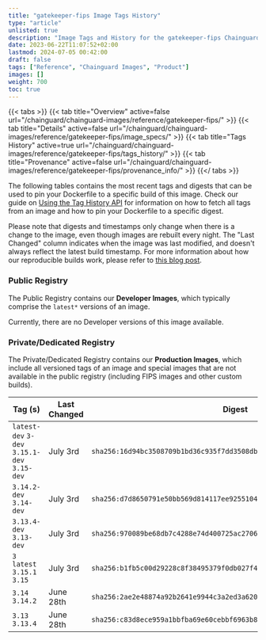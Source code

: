 ```yaml
---
title: "gatekeeper-fips Image Tags History"
type: "article"
unlisted: true
description: "Image Tags and History for the gatekeeper-fips Chainguard Image"
date: 2023-06-22T11:07:52+02:00
lastmod: 2024-07-05 00:42:00
draft: false
tags: ["Reference", "Chainguard Images", "Product"]
images: []
weight: 700
toc: true
---
```


{{< tabs >}}
{{< tab title="Overview" active=false url="/chainguard/chainguard-images/reference/gatekeeper-fips/" >}}
{{< tab title="Details" active=false url="/chainguard/chainguard-images/reference/gatekeeper-fips/image_specs/" >}}
{{< tab title="Tags History" active=true url="/chainguard/chainguard-images/reference/gatekeeper-fips/tags_history/" >}}
{{< tab title="Provenance" active=false url="/chainguard/chainguard-images/reference/gatekeeper-fips/provenance_info/" >}}
{{</ tabs >}}

The following tables contains the most recent tags and digests that can be used to pin your Dockerfile to a specific build of this image. Check our guide on [Using the Tag History API](/chainguard/chainguard-images/using-the-tag-history-api/) for information on how to fetch all tags from an image and how to pin your Dockerfile to a specific digest.

Please note that digests and timestamps only change when there is a change to the image, even though images are rebuilt every night. The "Last Changed" column indicates when the image was last modified, and doesn't always reflect the latest build timestamp. For more information about how our reproducible builds work, please refer to [this blog post](https://www.chainguard.dev/unchained/reproducing-chainguards-reproducible-image-builds).

### Public Registry
The Public Registry contains our **Developer Images**, which typically comprise the `latest*` versions of an image.

Currently, there are no Developer versions of this image available.

### Private/Dedicated Registry
The Private/Dedicated Registry contains our **Production Images**, which include all versioned tags of an image and special images that are not available in the public registry (including FIPS images and other custom builds).

| Tag (s)                                       | Last Changed | Digest                                                                    |
|-----------------------------------------------|--------------|---------------------------------------------------------------------------|
|  `latest-dev` `3-dev` `3.15.1-dev` `3.15-dev` | July 3rd     | `sha256:16d94bc3508709b1bd36c935f7dd3508dbbfffa64de31d560b61075272740325` |
|  `3.14.2-dev` `3.14-dev`                      | July 3rd     | `sha256:d7d8650791e50bb569d814117ee9255104cd1975f1b7a5afc9d6e963ecdc68ff` |
|  `3.13.4-dev` `3.13-dev`                      | July 3rd     | `sha256:970089be68db7c4288e74d400725ac2706cd7553cbf877639dd5980f8b175ce8` |
|  `3` `latest` `3.15.1` `3.15`                 | July 3rd     | `sha256:b1fb5c00d29228c8f38495379f0db027f4284ef69fb753a9d9e9128eadf24393` |
|  `3.14` `3.14.2`                              | June 28th    | `sha256:2ae2e48874a92b2641e9944c3a2ed3a6206474b4aab80735abfec3c62a71420c` |
|  `3.13` `3.13.4`                              | June 28th    | `sha256:c83d8ece959a1bbfba69e60cebbf6963b8fa199a46fc9e2c0b3f91c50fb35770` |

